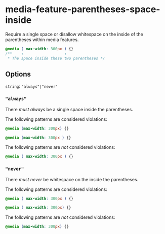 # media-feature-parentheses-space-inside

Require a single space or disallow whitespace on the inside of the parentheses within media features.

```css
@media ( max-width: 300px ) {}
/**    ↑                  ↑
 * The space inside these two parentheses */
```

## Options

`string`: `"always"|"never"`

### `"always"`

There *must always* be a single space inside the parentheses.

The following patterns are considered violations:

```css
@media (max-width: 300px) {}
```

```css
@media (max-width: 300px ) {}
```

The following patterns are *not* considered violations:

```css
@media ( max-width: 300px ) {}
```

### `"never"`

There *must never* be whitespace on the inside the parentheses.

The following patterns are considered violations:

```css
@media ( max-width: 300px ) {}
```

```css
@media ( max-width: 300px) {}
```

The following patterns are *not* considered violations:

```css
@media (max-width: 300px) {}
```
